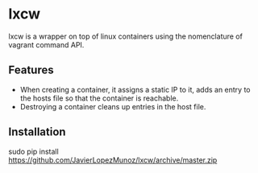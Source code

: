 # lxcw

lxcw is a wrapper on top of linux containers using the nomenclature of
vagrant command API.

## Features

- When creating a container, it assigns a static IP to it, adds an
  entry to the hosts file so that the container is reachable.
- Destroying a container cleans up entries in the host file.

## Installation

sudo pip install https://github.com/JavierLopezMunoz/lxcw/archive/master.zip
